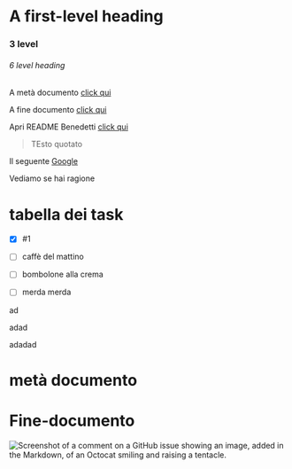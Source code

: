 # A first-level heading
### 3 level 
###### 6 level heading

A metà documento [click qui](#tabella-dei-task)

A fine documento [click qui](#Fine-documento)


Apri README Benedetti [click qui](/Docs/README_Benedetti.MD)

> TEsto quotato

Il seguente [Google](https://www.google.com)

Vediamo se hai ragione

# tabella dei task

- [x] #1
- [ ] caffè del mattino
- [ ] bombolone alla crema
- [ ] merda merda 



ad




adad





adadad









# metà documento








# Fine-documento

![Screenshot of a comment on a GitHub issue showing an image, added in the Markdown, of an Octocat smiling and raising a tentacle.](https://upload.wikimedia.org/wikipedia/it/1/1f/Quake-Screenshot.jpg)
